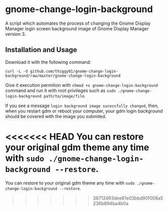 # gnome-change-login-background 
A script which automates the process of changing the Gnome Display Manager login screen background image of Gnome 
Display Manager version 3. 

## Installation and Usage
Download it with the following command:

    curl -L -O github.com/thiggy01/gnome-change-login-background/raw/master/gnome-change-login-background

Give it execution permition with `chmod +x gnome-change-login-background` command and run it with root privileges such 
as `sudo ./gnome-change-login-background path/to/image/file`.

If you see a message `login background image sucessfully changed`, then, when you restart gdm or reboot your computer, 
your gdm login background should be covered with the image you submited.

<<<<<<< HEAD
You can restore your original gdm theme any time with `sudo ./gnome-change-login-background --restore`.
=======
You can restore to your original gdm theme any time with `sudo ./gnome-change-login-background --restore`.
>>>>>>> 38712493dee61e03bbd90f008a5236b894ba4b0a
